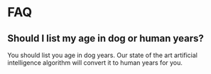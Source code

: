 # FAQ

## Should I list my age in dog or human years?

You should list you age in dog years.
Our state of the art artificial intelligence algorithm will convert it to human years for you.
